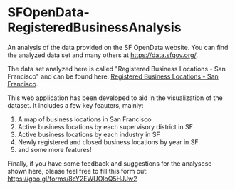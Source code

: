 # SFOpenData-RegisteredBusinessAnalysis
An analysis of the data provided on the SF OpenData website. You can find the analyzed data set and many others at https://data.sfgov.org/.

The data set analyzed here is called "Registered Business Locations - San Francisco" and can be found here: [Registered Business Locations - San Francisco](https://data.sfgov.org/Economy-and-Community/Registered-Business-Locations-San-Francisco/g8m3-pdis "Registered Business Locations").

This web application has been developed to aid in the visualization of the dataset. It includes a few key feauters, mainly:
1. A map of business locations in San Francisco
2. Active business locations by each supervisory district in SF
3. Active business locations by each industry in SF
4. Newly registered and closed business locations by year in SF
5. and some more features!

Finally, if you have some feedback and suggestions for the analysese shown here, please feel free to fill this form out: https://goo.gl/forms/8cY2EWUOloQ5HJJw2 
